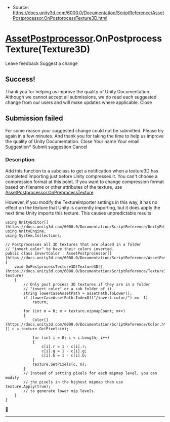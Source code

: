 * Source: https://docs.unity3d.com/6000.0/Documentation/ScriptReference/AssetPostprocessor.OnPostprocessTexture3D.html

#  [AssetPostprocessor](https://docs.unity3d.com/6000.0/Documentation/ScriptReference/AssetPostprocessor.html).OnPostprocessTexture(Texture3D)
Leave feedback
Suggest a change
## Success!
Thank you for helping us improve the quality of Unity Documentation. Although we cannot accept all submissions, we do read each suggested change from our users and will make updates where applicable.
Close
## Submission failed
For some reason your suggested change could not be submitted. Please <a>try again</a> in a few minutes. And thank you for taking the time to help us improve the quality of Unity Documentation.
Close
Your name Your email Suggestion* Submit suggestion
Cancel
### Description
Add this function to a subclass to get a notification when a texture3D has completed importing just before Unity compresses it.
You can't choose a compression format at this point. If you want to change compression format based on filename or other attributes of the texture, use [AssetPostprocessor.OnPreprocessTexture](https://docs.unity3d.com/6000.0/Documentation/ScriptReference/AssetPostprocessor.OnPreprocessTexture.html).  
  
However, if you modify the TextureImporter settings in this way, it has no effect on the texture that Unity is currently importing, but it does apply the next time Unity imports this texture. This causes unpredictable results. 
```
using UnityEditor[](https://docs.unity3d.com/6000.0/Documentation/ScriptReference/UnityEditor.html);
using UnityEngine;
using System.Collections;  
  
// Postprocesses all 3D textures that are placed in a folder
// "invert color" to have their colors inverted.
public class InvertColor : AssetPostprocessor[](https://docs.unity3d.com/6000.0/Documentation/ScriptReference/AssetPostprocessor.html)
{
    void OnPostprocessTexture3D(Texture3D[](https://docs.unity3d.com/6000.0/Documentation/ScriptReference/Texture3D.html) texture)
    {
        // Only post process 3D textures if they are in a folder
        // "invert color" or a sub folder of it.
        string lowerCaseAssetPath = assetPath.ToLower();
        if (lowerCaseAssetPath.IndexOf("/invert color/") == -1)
            return;  
  
        for (int m = 0; m < texture.mipmapCount; m++)
        {
            Color[](https://docs.unity3d.com/6000.0/Documentation/ScriptReference/Color.html)[] c = texture.GetPixels(m);  
  
            for (int i = 0; i < c.Length; i++)
            {
                c[i].r = 1 - c[i].r;
                c[i].g = 1 - c[i].g;
                c[i].b = 1 - c[i].b;
            }
            texture.SetPixels(c, m);
        }
        // Instead of setting pixels for each mipmap level, you can modify
        // the pixels in the highest mipmap then use texture.Apply(true);
        // to generate lower mip levels.
    }
}

```

* * *
